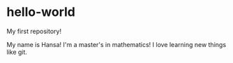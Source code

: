 # hello-world
My first repository!

My name is Hansa! 
I'm a master's in mathematics! 
I love learning new things like git. 

